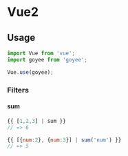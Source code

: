 # Vue2 
## Usage
``` javascript
import Vue from 'vue';
import goyee from 'goyee';

Vue.use(goyee);
```

### Filters
#### sum
``` javascript
{{ [1,2,3] | sum }}
// => 6

{{ [{num:2}, {num:3}] | sum('num') }}
// => 5
```